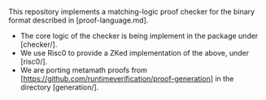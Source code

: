 This repository implements a matching-logic proof checker for the binary format
described in [proof-language.md].

*   The core logic of the checker is being implement in the package under [checker/].
*   We use Risc0 to provide a ZKed implementation of the above, under [risc0/].
*   We are porting metamath proofs from [https://github.com/runtimeverification/proof-generation]
    in the directory [generation/].
